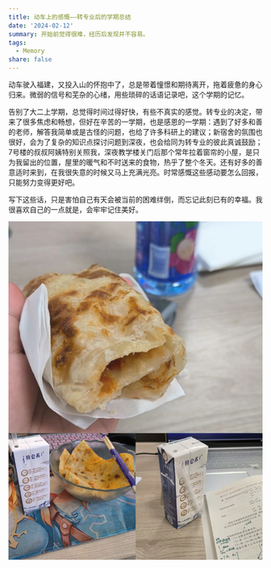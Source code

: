 ```yaml
---
title: 动车上的感慨——转专业后的学期总结
date: '2024-02-12'
summary: 开始前觉得很难，经历后发现并不容易。
tags:
  - Memory
share: false
---
```


动车驶入福建，又投入山的怀抱中了，总是带着憧憬和期待离开，拖着疲惫的身心归来。微弱的信号和芜杂的心绪，用些琐碎的话语记录吧，这个学期的记忆。

告别了大二上学期，总觉得时间过得好快，有些不真实的感觉。转专业的决定，带来了很多焦虑和畅想，但好在辛苦的一学期，也是感恩的一学期：遇到了好多和善的老师，解答我简单或是古怪的问题，也给了许多科研上的建议；新宿舍的氛围也很好，会为了复杂的知识点探讨问题到深夜，也会给同为转专业的彼此真诚鼓励；7号楼的叔叔阿姨特别关照我，深夜教学楼关门后那个常年拉着窗帘的小屋，是只为我留出的位置，屋里的暖气和不时送来的食物，热乎了整个冬天。还有好多的善意适时来到，在我很失意的时候又马上充满光亮。时常感慨这些感动要怎么回报，只能努力变得更好吧。

写下这些话，只是害怕自己有天会被当前的困难绊倒，而忘记此刻已有的幸福。我很喜欢自己的一点就是，会牢牢记住美好。

![screen reader text](叔叔阿姨对我的好.jpg "叔叔阿姨对我的好")

